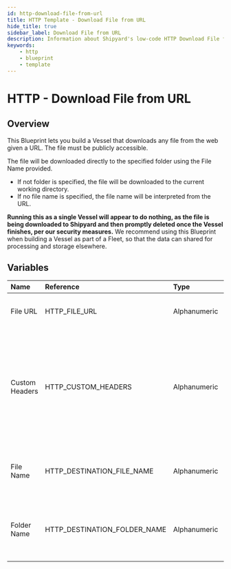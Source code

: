 ```yaml
---
id: http-download-file-from-url
title: HTTP Template - Download File from URL
hide_title: true
sidebar_label: Download File from URL
description: Information about Shipyard's low-code HTTP Download File from URL blueprint. Download any publicly available file from the web given a specific URL. 
keywords:
    - http
    - blueprint
    - template
---
```


# HTTP - Download File from URL

## Overview
This Blueprint lets you build a Vessel that downloads any file from the web given a URL. The file must be publicly accessible. 

The file will be downloaded directly to the specified folder using the File Name provided.
- If not folder is specified, the file will be downloaded to the current working directory.
- If no file name is specified, the file name will be interpreted from the URL.

**Running this as a single Vessel will appear to do nothing, as the file is being downloaded to Shipyard and then promptly deleted once the Vessel finishes, per our security measures.** We recommend using this Blueprint when building a Vessel as part of a Fleet, so that the data can shared for processing and storage elsewhere. 

## Variables

| Name | Reference | Type | Required | Default | Options | Description |
|:-----|:----------|:-----|:---------|:--------|:--------|:------------|
| File URL | HTTP_FILE_URL  | Alphanumeric |:white_check_mark: | - | - | URL to run a download request against. |
| Custom Headers | HTTP_CUSTOM_HEADERS  | Alphanumeric |:heavy_minus_sign: | - | - | A dictionary of additional headers that you want sent to the URL where the download request is being made. |
| File Name | HTTP_DESTINATION_FILE_NAME  | Alphanumeric |:heavy_minus_sign: | - | - | If left blank, will try to interpret the file name from the URL. |
| Folder Name | HTTP_DESTINATION_FOLDER_NAME  | Alphanumeric |:heavy_minus_sign: | - | - | If left blank, the file will be created in the current working directory. |



